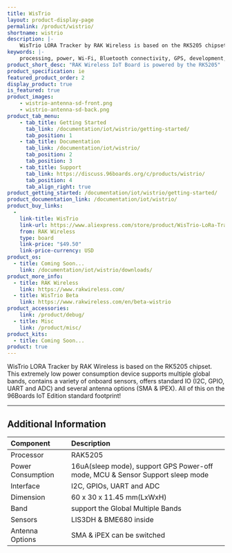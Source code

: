 ```yaml
---
title: WisTrio
layout: product-display-page
permalink: /product/wistrio/
shortname: wistrio
description: |-
    WisTrio LORA Tracker by RAK Wireless is based on the RK5205 chipset. This extremely low power consumption device supports multiple global bands, contains a variety of onboard sensors, offers standard IO (I2C, GPIO, UART and ADC) and several antenna options (SMA & IPEX). All of this on the 96Boards IoT Edition standard footprint!
keywords: |-
    processing, power, Wi-Fi, Bluetooth connectivity, GPS, development, board, mid-tier, xilinx, fpga, processor, low cost, Product, Development, Platform, bitmain, sophon, edge, RAK5205, wistrio, rakwireless, wireless, rak
product_short_desc: "RAK Wireless IoT Board is powered by the RK5205"
product_specification: ie
featured_product_order: 2
display_product: true
is_featured: true
product_images:
    - wistrio-antenna-sd-front.png
    - wistrio-antenna-sd-back.png
product_tab_menu:
    - tab_title: Getting Started
      tab_link: /documentation/iot/wistrio/getting-started/
      tab_position: 1
    - tab_title: Documentation
      tab_link: /documentation/iot/wistrio/
      tab_position: 2
      tab_position: 3
    - tab_title: Support
      tab_link: https://discuss.96boards.org/c/products/wistrio/
      tab_position: 4
      tab_align_right: true
product_getting_started: /documentation/iot/wistrio/getting-started/
product_documentation_link: /documentation/iot/wistrio/
product_buy_links:
  -
    link-title: WisTrio
    link-url: https://www.aliexpress.com/store/product/WisTrio-LoRa-Tracker-RAK5205-is-built-on-SX1276-LoRaWAN-modem-with-low-power-micro-controller-STM32L1/2805180_32957226407.html?spm=a2g1y.12024536.productList_11466926.pic_0
    from: RAK Wireless
    type: board
    link-price: "$49.50"
    link-price-currency: USD
product_os:
  - title: Coming Soon...
    link: /documentation/iot/wistrio/downloads/
product_more_info:
  - title: RAK Wireless
    link: https://www.rakwireless.com/
  - title: WisTrio Beta
    link: https://www.rakwireless.com/en/beta-wistrio
product_accessories:
    link: /product/debug/
  - title: Misc
    link: /product/misc/
product_kits:
  - title: Coming Soon...
product: true
---
```


WisTrio LORA Tracker by RAK Wireless is based on the RK5205 chipset. This extremely low power consumption device supports multiple global bands, contains a variety of onboard sensors, offers standard IO (I2C, GPIO, UART and ADC) and several antenna options (SMA & IPEX). All of this on the 96Boards IoT Edition standard footprint!

***

## Additional Information

|   Component          |   Description                                                                                    |
|:---------------------|:-------------------------------------------------------------------------------------------------|
| Processor            | RAK5205                                                                                          |
| Power Consumption    | 16uA(sleep mode), support GPS Power-off mode, MCU & Sensor Support sleep mode                    |
| Interface            | I2C, GPIOs, UART and ADC                                                                         |
| Dimension            | 60 x 30 x 11.45 mm(LxWxH)                                                                        |
| Band                 | support the Global Multiple Bands                                                                |
| Sensors              | LIS3DH & BME680 inside                                                                           |
| Antenna Options      | SMA & iPEX can be switched                                                                       |